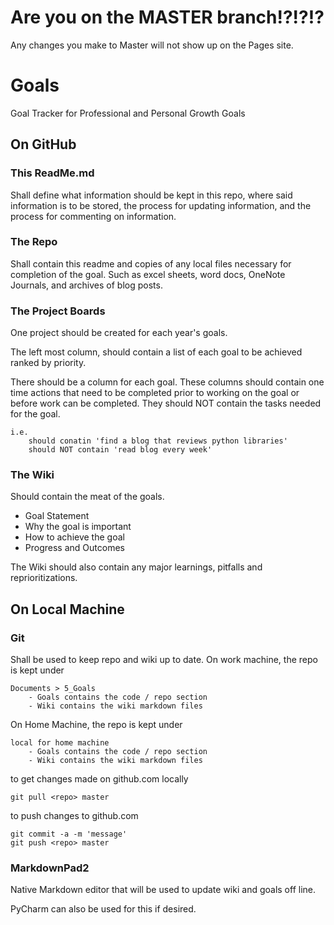 # Are you on the MASTER branch!?!?!?
Any changes you make to Master will not show up on the Pages site.

# Goals
Goal Tracker for Professional and Personal Growth Goals

## On GitHub ##

### This ReadMe.md ###

Shall define what information should be kept in this repo, where said information is to be stored, the process for updating information, and the process for commenting on information. 

### The Repo ###
Shall contain this readme and copies of any local files necessary for completion of the goal.  Such as excel sheets, word docs, OneNote Journals, and archives of blog posts.

### The Project Boards ###
One project should be created for each year's goals.

The left most column, should contain a list of each goal to be achieved ranked by priority.

There should be a column for each goal.  These columns should contain one time actions that need to be completed prior to working on the goal or before work can be completed.  They should NOT contain the tasks needed for the goal.
 
	i.e. 
		should conatin 'find a blog that reviews python libraries'
		should NOT contain 'read blog every week'  

### The Wiki ###
Should contain the meat of the goals.  

* Goal Statement
* Why the goal is important
* How to achieve the goal
* Progress and Outcomes 

The Wiki should also contain any major learnings, pitfalls and reprioritizations. 

## On Local Machine ##

### Git ###
Shall be used to keep repo and wiki up to date. 
On work machine, the repo is kept under
 
	Documents > 5_Goals
		- Goals contains the code / repo section
		- Wiki contains the wiki markdown files	

On Home Machine, the repo is kept under

	local for home machine
		- Goals contains the code / repo section
		- Wiki contains the wiki markdown files

	
to get changes made on github.com locally
		
	git pull <repo> master

to push changes to github.com

	git commit -a -m 'message'
	git push <repo> master

### MarkdownPad2 ###

Native Markdown editor that will be used to update wiki and goals off line. 

PyCharm can also be used for this if desired. 
